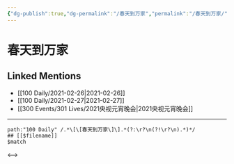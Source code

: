 ```yaml
---
{"dg-publish":true,"dg-permalink":"/春天到万家","permalink":"/春天到万家/","created":"2023-04-09T14:41:33.605+08:00","updated":"2023-04-09T14:41:33.916+08:00"}
---
```


# 春天到万家

## Linked Mentions
- [[100 Daily/2021-02-26\|2021-02-26]]
- [[100 Daily/2021-02-27\|2021-02-27]]
- [[300 Events/301 Lives/2021央视元宵晚会\|2021央视元宵晚会]]


---

```expander
path:"100 Daily" /.*\[\[春天到万家\]\].*(?:\r?\n(?!\r?\n).*)*/
## [[$filename]]
$match
```

<-->